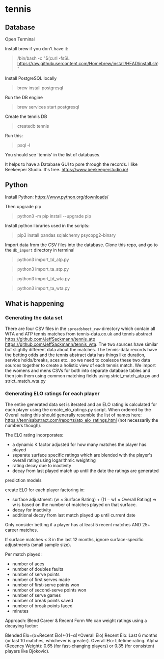 # tennis
## Database

Open Terminal

Install brew if you don't have it:

> /bin/bash -c "$(curl -fsSL https://raw.githubusercontent.com/Homebrew/install/HEAD/install.sh)"

Install PostgreSQL locally

> brew install postgresql

Run the DB engine

> brew services start postgresql

Create the tennis DB

> createdb tennis

Run this:

> psql -l

You should see 'tennis' in the list of databases.

It helps to have a Database GUI to pore through the records.  I like Beekeeper Studio.  It's free. https://www.beekeeperstudio.io/ 

## Python

Install Python: https://www.python.org/downloads/

Then upgrade pip

> python3 -m pip install --upgrade pip

Install python libraries used in the scripts:

> pip3 install pandas sqlalchemy psycopg2-binary

Import data from the CSV files into the database.  Clone this repo, and go to the `db_import` directory in terminal

> python3 import_td_atp.py

> python3 import_ta_atp.py

> python3 import_td_wta.py

> python3 import_ta_wta.py

## What is happening

### Generating the data set

There are four CSV files in the `spreadsheet_raw` directory which contain all WTA and ATP tennis matches from tennis-data.co.uk and tennis abstract https://github.com/JeffSackmann/tennis_atp https://github.com/JeffSackmann/tennis_wta.  The two sources have similar buf slightly different data about the matches.  The tennis-data records have the betting odds and the tennis abstract data has things like duration, service holds/breaks, aces etc.. so we need to coalesce these two data sources together to create a holistic view of each tennis match.  We import the womens and mens CSVs for both into separate database tables and then join them using common matching fields using strict_match_atp.py and strict_match_wta.py

### Generating ELO ratings for each player

The entire generated data set is iterated and an ELO rating is calculated for each player using the create_elo_ratings.py script.  When ordered by the Overall rating this should generally resemble the list of names here: https://tennisabstract.com/reports/atp_elo_ratings.html (not necessarily the numbers though).

The ELO rating incorporates:

- a dynamic K factor adjusted for how many matches the player has played
- separate surface specific ratings which are blended with the player's overall rating using logarithmic weighting
- rating decay due to inactivity
- decay from last played match up until the date the ratings are generated




prediction models

create ELO for each player factoring in:
- surface adjustment: (w × Surface Rating) + ((1 − w) × Overall Rating) => w is based on the number of matches played on that surface.
- decay for inactivity
- additional decay from last match played up until current date

Only consider betting if a player has at least 5 recent matches AND 25+ career matches.

If surface matches < 3 in the last 12 months, ignore surface-specific adjustments (small sample size).

Per match played:
- number of aces
- number of doubles faults
- number of serve points
- number of first serves made
- number of first-serve points won
- number of second-serve points won
- number of serve games
- number of break points saved
- number of break points faced
- minutes

Approach: Blend Career & Recent Form
We can weight ratings using a decaying factor:


Blended Elo=(α×Recent Elo)+((1−α)×Overall Elo)
Recent Elo: Last 6 months (or last 10 matches, whichever is greater).
Overall Elo: Lifetime rating.
Alpha (Recency Weight): 0.65 (for fast-changing players) or 0.35 (for consistent players like Djokovic).
